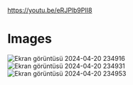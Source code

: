 https://youtu.be/eRJPlb9PII8
# Images
![Ekran görüntüsü 2024-04-20 234916](https://github.com/BatuhanKaraca99/Chaos/assets/47457138/3eec5644-b185-4fe4-a67d-3c71a5eff121)
![Ekran görüntüsü 2024-04-20 234931](https://github.com/BatuhanKaraca99/Chaos/assets/47457138/f61f09c7-fedc-4e6c-aff3-ec4fa04a8bb5)
![Ekran görüntüsü 2024-04-20 234953](https://github.com/BatuhanKaraca99/Chaos/assets/47457138/297fd054-3a04-4428-addc-ffe92d68b628)
